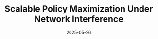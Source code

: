 ---
title: "Scalable Policy Maximization Under Network Interference"
collection: working papers
category: working
permalink: 
excerpt:
date: 2025-05-26
venue: 'arxiv'
citation: 'Aidan Gleich, Eric Laber, Alexander Volfovsky <em>Working Paper (2025)</em>.'
paperurl: 'https://arxiv.org/abs/2505.18118'
---